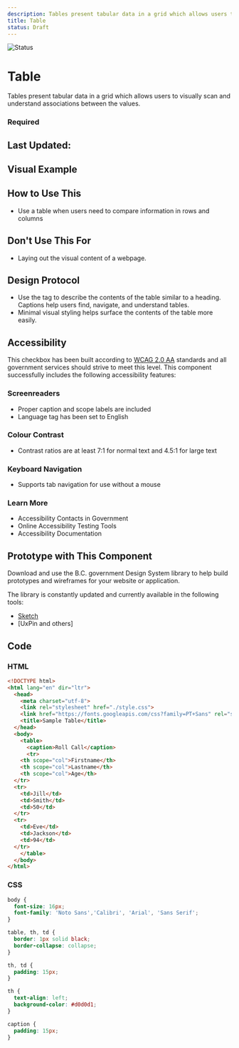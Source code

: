 ```yaml
---
description: Tables present tabular data in a grid which allows users to visually scan and make visual associations between the data.
title: Table
status: Draft
---
```


![Status](https://img.shields.io/badge/Component-Draft-orange.svg)

# Table

Tables present tabular data in a grid which allows users to visually scan and understand associations between the values.

### Required

## Last Updated:

## Visual Example

<component-preview path="components/table/sample.html"> </component-preview>

## How to Use This

*	Use a table when users need to compare information in rows and columns

## Don't Use This For

* Laying out the visual content of a webpage.

## Design Protocol
* Use the <caption> tag to describe the contents of the table similar to a heading. Captions help users find, navigate, and understand tables.
* Minimal visual styling helps surface the contents of the table more easily.

## Accessibility
This checkbox has been built according to [WCAG 2.0 AA](https://www.w3.org/TR/WCAG20/) standards and all government services should strive to meet this level.  This component successfully includes the following accessibility features:

### Screenreaders
* Proper caption and scope labels are included
* Language tag has been set to English

### Colour Contrast
* Contrast ratios are at least 7:1 for normal text and 4.5:1 for large text

### Keyboard Navigation
* Supports tab navigation for use without a mouse

### Learn More
* Accessibility Contacts in Government
* Online Accessibility Testing Tools
* Accessibility Documentation

## Prototype with This Component

Download and use the B.C. government Design System library to help build prototypes and wireframes for your website or application.

The library is constantly updated and currently available in the following tools:

*	[Sketch](https://sketch.cloud/s/Q0bkG)
* 	[UxPin and others]

## Code

### HTML
```html
<!DOCTYPE html>
<html lang="en" dir="ltr">
  <head>
    <meta charset="utf-8">
    <link rel="stylesheet" href="./style.css">
    <link href="https://fonts.googleapis.com/css?family=PT+Sans" rel="stylesheet">
    <title>Sample Table</title>
  </head>
  <body>
    <table>
      <caption>Roll Call</caption>
      <tr>
    <th scope="col">Firstname</th>
    <th scope="col">Lastname</th>
    <th scope="col">Age</th>
  </tr>
  <tr>
    <td>Jill</td>
    <td>Smith</td>
    <td>50</td>
  </tr>
  <tr>
    <td>Eve</td>
    <td>Jackson</td>
    <td>94</td>
  </tr>
    </table>
  </body>
</html>
```
  
### CSS
```css
body {
  font-size: 16px;
  font-family: 'Noto Sans','Calibri', 'Arial', 'Sans Serif';
}

table, th, td {
  border: 1px solid black;
  border-collapse: collapse;
}

th, td {
  padding: 15px;
}

th {
  text-align: left;
  background-color: #d0d0d1;
}

caption {
  padding: 15px;
}
```

